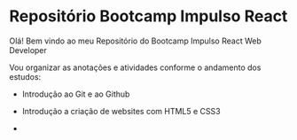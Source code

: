 # Repositório Bootcamp Impulso React

Olá! Bem vindo ao meu Repositório do Bootcamp Impulso React Web Developer

Vou organizar as anotações e atividades conforme o andamento dos estudos:

- Introdução ao Git e ao Github

- Introdução a criação de websites com HTML5 e CSS3

- 

  

  